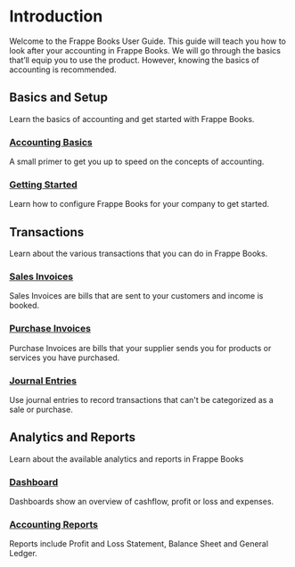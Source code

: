 # Introduction

Welcome to the Frappe Books User Guide. This guide will teach you how to look
after your accounting in Frappe Books. We will go through the basics that’ll
equip you to use the product. However, knowing the basics of accounting is
recommended.

## Basics and Setup

Learn the basics of accounting and get started with Frappe Books.

### [Accounting Basics](/basics/accounting-basics)

A small primer to get you up to speed on the concepts of accounting.

### [Getting Started](/setting-up/getting-started)

Learn how to configure Frappe Books for your company to get started.

## Transactions

Learn about the various transactions that you can do in Frappe Books.

### [Sales Invoices](/transactions/sales-invoices)

Sales Invoices are bills that are sent to your customers and income is booked.

### [Purchase Invoices](/transactions/purchase-invoices)

Purchase Invoices are bills that your supplier sends you for products or services you have purchased.

### [Journal Entries](/transactions/journal-entries)

Use journal entries to record transactions that can't be categorized as a sale or purchase.

## Analytics and Reports

Learn about the available analytics and reports in Frappe Books

### [Dashboard](/analytics/dashboard)

Dashboards show an overview of cashflow, profit or loss and expenses.

### [Accounting Reports](/analytics/reports)

Reports include Profit and Loss Statement, Balance Sheet and General Ledger.

